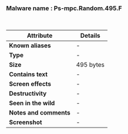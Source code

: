 <h3>Malware name	: Ps-mpc.Random.495.F </h3><br>

| **Attribute**          | **Details** |
|------------------------|------------|
| **Known aliases**      | - |
| **Type**              | - |
| **Size** | 495 bytes |
| **Contains text**     | - |
| **Screen effects**    | - |
| **Destructivity**     | - |
| **Seen in the wild**  | - |
| **Notes and comments** | - |
| **Screenshot** | - |








